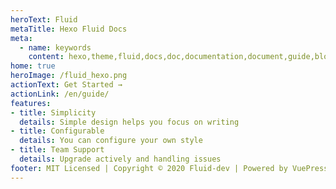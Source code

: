 ```yaml
---
heroText: Fluid
metaTitle: Hexo Fluid Docs
meta:
  - name: keywords
    content: hexo,theme,fluid,docs,doc,documentation,document,guide,blog,post,article
home: true
heroImage: /fluid_hexo.png
actionText: Get Started →
actionLink: /en/guide/
features:
- title: Simplicity
  details: Simple design helps you focus on writing
- title: Configurable
  details: You can configure your own style
- title: Team Support
  details: Upgrade actively and handling issues
footer: MIT Licensed | Copyright © 2020 Fluid-dev | Powered by VuePress
---
```

